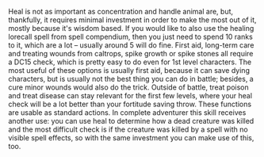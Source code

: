 Heal is not as important as concentration and handle animal are, but, thankfully, it requires minimal investment in order to make the most out of it, mostly because it's wisdom based. If you would like to also use the healing lorecall spell from spell compendium, then you just need to spend 10 ranks to it, which are a lot – usually around 5 will do fine. First aid, long-term care and treating wounds from caltrops, spike growth or spike stones all require a DC15 check, which is pretty easy to do even for 1st level characters. The most useful of these options is usually first aid, because it can save dying characters, but is usually not the best thing you can do in battle; besides, a cure minor wounds would also do the trick. Outside of battle, treat poison and treat disease can stay relevant for the first few levels, where your heal check will be a lot better than your fortitude saving throw. These functions are usable as standard actions. In complete adventurer this skill receives another use: you can use heal to determine how a dead creature was killed and the most difficult check is if the creature was killed by a spell with no visible spell effects, so with the same investment you can make use of this, too.
